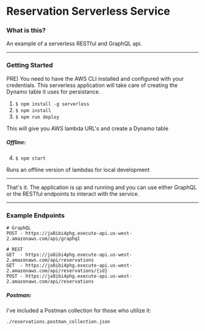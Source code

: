 # Reservation Serverless Service

### What is this?

An example of a serverless RESTful and GraphQL api.

---

### Getting Started

PRE) You need to have the AWS CLI installed and configured with your credentials. This
serverless application will take care of creating the Dynamo table it uses for persistance.

1) `$ npm install -g serverless`
2) `$ npm install`
3) `$ npm run deploy` 

This will give you AWS lambda URL's and create a Dynamo table

##### Offline:

4) `$ npm start`

Runs an offline version of lambdas for local development

----------

That's it. The application is up and running and you can use either GraphQL or the RESTful 
endpoints to interact with the service.

----------

### Example Endpoints

```
# GraphQL
POST - https://ja8ibi4phg.execute-api.us-west-2.amazonaws.com/api/graphql

# REST
GET  - https://ja8ibi4phg.execute-api.us-west-2.amazonaws.com/api/reservations
GET  - https://ja8ibi4phg.execute-api.us-west-2.amazonaws.com/api/reservations/{id}
POST - https://ja8ibi4phg.execute-api.us-west-2.amazonaws.com/api/reservations
```

##### Postman:

I've included a Postman collection for those who utilize it:

`./reservations.postman_collection.json`
